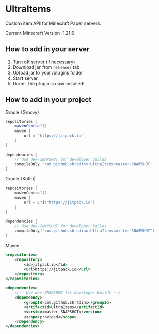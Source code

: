 # UltraItems

Custom item API for Minecraft Paper servers.

Current Minecraft Version: 1.21.6

## How to add in your server
1. Turn off server (if necessary)
2. Download jar from `releases` tab
3. Upload jar to your /plugins folder
4. Start server
5. Done! The plugin is now installed!

## How to add in your project

Gradle (Groovy)
```groovy
repositories {
    mavenCentral()
    maven {
        url = "https://jitpack.io"
    }
}

dependencies {
    // Use dev-SNAPSHOT for developer builds
    compileOnly 'com.github.shradinx:UltraItems:master-SNAPSHOT'
}
```

Gradle (Kotlin)
```kotlin
repositories {
    mavenCentral()
    maven {
        url = uri("https://jitpack.io")
    }
}

dependencies {
    // Use dev-SNAPSHOT for developer builds
    compileOnly("com.github.shradinx:UltraItems:master-SNAPSHOT")
}
```

Maven
```xml
<repositories>
    <repository>
        <id>jitpack.io</id>
        <url>https://jitpack.io</url>
    </repository>
</repositories>

<dependencies>
    <!-- Use dev-SNAPSHOT for developer builds -->
    <dependency>
        <groupId>com.github.shradinx</groupId>
        <artifactId>UltraItems</artifactId>
        <version>master-SNAPSHOT</version>
        <scope>provided</scope>
    </dependency>
</dependencies>
```